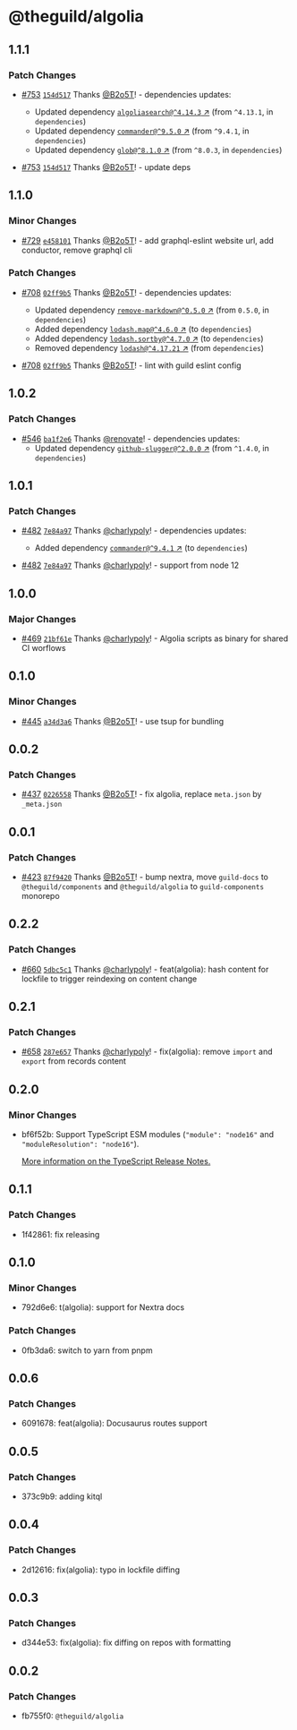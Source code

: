 # @theguild/algolia

## 1.1.1

### Patch Changes

- [#753](https://github.com/the-guild-org/docs/pull/753)
  [`154d517`](https://github.com/the-guild-org/docs/commit/154d51724b5376be2512ed570d9ee5bfb97f44cf)
  Thanks [@B2o5T](https://github.com/B2o5T)! - dependencies updates:

  - Updated dependency
    [`algoliasearch@^4.14.3` ↗︎](https://www.npmjs.com/package/algoliasearch/v/4.14.3) (from
    `^4.13.1`, in `dependencies`)
  - Updated dependency [`commander@^9.5.0` ↗︎](https://www.npmjs.com/package/commander/v/9.5.0)
    (from `^9.4.1`, in `dependencies`)
  - Updated dependency [`glob@^8.1.0` ↗︎](https://www.npmjs.com/package/glob/v/8.1.0) (from
    `^8.0.3`, in `dependencies`)

- [#753](https://github.com/the-guild-org/docs/pull/753)
  [`154d517`](https://github.com/the-guild-org/docs/commit/154d51724b5376be2512ed570d9ee5bfb97f44cf)
  Thanks [@B2o5T](https://github.com/B2o5T)! - update deps

## 1.1.0

### Minor Changes

- [#729](https://github.com/the-guild-org/docs/pull/729)
  [`e458101`](https://github.com/the-guild-org/docs/commit/e45810189241ff8c0aff14542cb28a4f5e310b45)
  Thanks [@B2o5T](https://github.com/B2o5T)! - add graphql-eslint website url, add conductor, remove
  graphql cli

### Patch Changes

- [#708](https://github.com/the-guild-org/docs/pull/708)
  [`02ff9b5`](https://github.com/the-guild-org/docs/commit/02ff9b52b237fe704fe673f2acfec9c6b9c186b4)
  Thanks [@B2o5T](https://github.com/B2o5T)! - dependencies updates:

  - Updated dependency
    [`remove-markdown@^0.5.0` ↗︎](https://www.npmjs.com/package/remove-markdown/v/0.5.0) (from
    `0.5.0`, in `dependencies`)
  - Added dependency [`lodash.map@^4.6.0` ↗︎](https://www.npmjs.com/package/lodash.map/v/4.6.0) (to
    `dependencies`)
  - Added dependency
    [`lodash.sortby@^4.7.0` ↗︎](https://www.npmjs.com/package/lodash.sortby/v/4.7.0) (to
    `dependencies`)
  - Removed dependency [`lodash@^4.17.21` ↗︎](https://www.npmjs.com/package/lodash/v/4.17.21) (from
    `dependencies`)

- [#708](https://github.com/the-guild-org/docs/pull/708)
  [`02ff9b5`](https://github.com/the-guild-org/docs/commit/02ff9b52b237fe704fe673f2acfec9c6b9c186b4)
  Thanks [@B2o5T](https://github.com/B2o5T)! - lint with guild eslint config

## 1.0.2

### Patch Changes

- [#546](https://github.com/the-guild-org/docs/pull/546)
  [`ba1f2e6`](https://github.com/the-guild-org/docs/commit/ba1f2e6060eaa7cb458a37287229811271df090b)
  Thanks [@renovate](https://github.com/apps/renovate)! - dependencies updates:
  - Updated dependency
    [`github-slugger@^2.0.0` ↗︎](https://www.npmjs.com/package/github-slugger/v/2.0.0) (from
    `^1.4.0`, in `dependencies`)

## 1.0.1

### Patch Changes

- [#482](https://github.com/the-guild-org/the-guild-components/pull/482)
  [`7e84a97`](https://github.com/the-guild-org/the-guild-components/commit/7e84a9799816f895e69d1facec0e88ea7a8467d5)
  Thanks [@charlypoly](https://github.com/charlypoly)! - dependencies updates:

  - Added dependency [`commander@^9.4.1` ↗︎](https://www.npmjs.com/package/commander/v/9.4.1) (to
    `dependencies`)

- [#482](https://github.com/the-guild-org/the-guild-components/pull/482)
  [`7e84a97`](https://github.com/the-guild-org/the-guild-components/commit/7e84a9799816f895e69d1facec0e88ea7a8467d5)
  Thanks [@charlypoly](https://github.com/charlypoly)! - support from node 12

## 1.0.0

### Major Changes

- [#469](https://github.com/the-guild-org/the-guild-components/pull/469)
  [`21bf61e`](https://github.com/the-guild-org/the-guild-components/commit/21bf61e6f91507066a462d8ec9383ea4a0efd9e0)
  Thanks [@charlypoly](https://github.com/charlypoly)! - Algolia scripts as binary for shared CI
  worflows

## 0.1.0

### Minor Changes

- [#445](https://github.com/the-guild-org/the-guild-components/pull/445)
  [`a34d3a6`](https://github.com/the-guild-org/the-guild-components/commit/a34d3a65c197639bdb2fa9f10c9e7866562851de)
  Thanks [@B2o5T](https://github.com/B2o5T)! - use tsup for bundling

## 0.0.2

### Patch Changes

- [#437](https://github.com/the-guild-org/the-guild-components/pull/437)
  [`0226558`](https://github.com/the-guild-org/the-guild-components/commit/0226558fc38fa3952a10dc3e4b531fce10e742df)
  Thanks [@B2o5T](https://github.com/B2o5T)! - fix algolia, replace `meta.json` by `_meta.json`

## 0.0.1

### Patch Changes

- [#423](https://github.com/the-guild-org/the-guild-components/pull/423)
  [`87f9420`](https://github.com/the-guild-org/the-guild-components/commit/87f942002cb37b6f082109e33b81d5e591b1a632)
  Thanks [@B2o5T](https://github.com/B2o5T)! - bump nextra, move `guild-docs` to
  `@theguild/components` and `@theguild/algolia` to `guild-components` monorepo

## 0.2.2

### Patch Changes

- [#660](https://github.com/the-guild-org/the-guild-docs/pull/660)
  [`5dbc5c1`](https://github.com/the-guild-org/the-guild-docs/commit/5dbc5c1c4002e52056f6757e42538788d08e10b1)
  Thanks [@charlypoly](https://github.com/charlypoly)! - feat(algolia): hash content for lockfile to
  trigger reindexing on content change

## 0.2.1

### Patch Changes

- [#658](https://github.com/the-guild-org/the-guild-docs/pull/658)
  [`287e657`](https://github.com/the-guild-org/the-guild-docs/commit/287e657881fc2744c457700b002f7a979b2b0b5c)
  Thanks [@charlypoly](https://github.com/charlypoly)! - fix(algolia): remove `import` and `export`
  from records content

## 0.2.0

### Minor Changes

- bf6f52b: Support TypeScript ESM modules (`"module": "node16"` and `"moduleResolution": "node16"`).

  [More information on the TypeScript Release Notes.](https://devblogs.microsoft.com/typescript/announcing-typescript-4-7/#ecmascript-module-support-in-node-js)

## 0.1.1

### Patch Changes

- 1f42861: fix releasing

## 0.1.0

### Minor Changes

- 792d6e6: t(algolia): support for Nextra docs

### Patch Changes

- 0fb3da6: switch to yarn from pnpm

## 0.0.6

### Patch Changes

- 6091678: feat(algolia): Docusaurus routes support

## 0.0.5

### Patch Changes

- 373c9b9: adding kitql

## 0.0.4

### Patch Changes

- 2d12616: fix(algolia): typo in lockfile diffing

## 0.0.3

### Patch Changes

- d344e53: fix(algolia): fix diffing on repos with formatting

## 0.0.2

### Patch Changes

- fb755f0: `@theguild/algolia`
